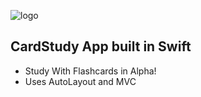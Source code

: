 ![logo](https://user-images.githubusercontent.com/27993147/109439927-4dde4b00-79fe-11eb-8001-858999a5ce83.png)

## CardStudy App built in Swift
- Study With Flashcards in Alpha! 
- Uses AutoLayout and MVC
